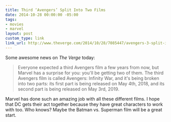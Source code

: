 ```yaml
---
title: Third ‘Avengers’ Split Into Two Films
date: 2014-10-28 00:00:00 -05:00
tags:
- movies
- marvel
layout: post
custom_type: link
link_url: http://www.theverge.com/2014/10/28/7085447/avengers-3-split-into-two-films-infinity-war
---
```


Some awesome news on *The Verge* today:

> Everyone expected a third Avengers film a few years from now, but Marvel has a surprise for you: you'll be getting two of them. The third Avengers film is called Avengers: Infinity War, and it's being broken into two parts: its first part is being released on May 4th, 2018, and its second part is being released on May 3rd, 2019.

Marvel has done such an amazing job with all these different films. I hope that DC gets their act together because they have great characters to work with too. Who knows? Maybe the Batman vs. Superman film will be a great start.
